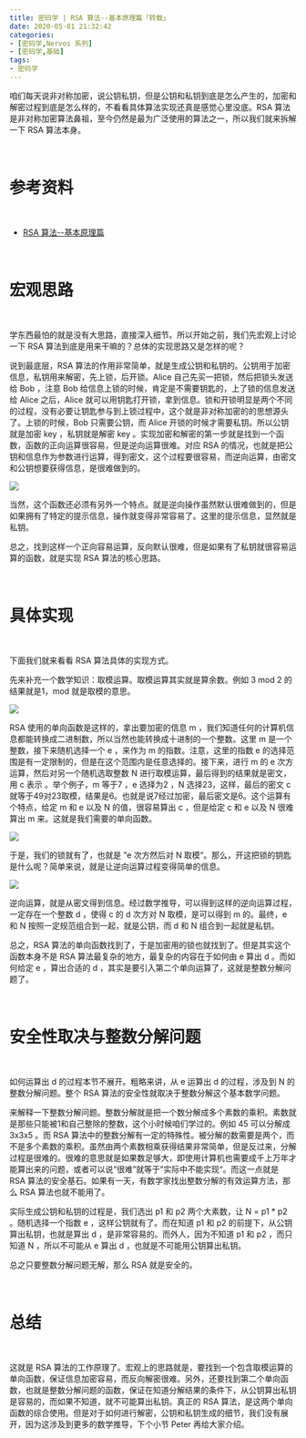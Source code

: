 ```yaml
---
title: 密码学 | RSA 算法--基本原理篇「转载」
date: 2020-05-01 21:32:42
categories:
- [密码学,Nervos 系列]
- [密码学,基础]
tags:
- 密码学
---
```

咱们每天说非对称加密，说公钥私钥，但是公钥和私钥到底是怎么产生的，加密和解密过程到底是怎么样的，不看看具体算法实现还真是感觉心里没底。RSA 算法是非对称加密算法鼻祖，至今仍然是最为广泛使用的算法之一，所以我们就来拆解一下 RSA 算法本身。

<!-- more -->

<br/>

# 参考资料

<br/>

- [RSA 算法--基本原理篇](https://learning.nervos.org/crypto-block/8-idea.html)

<br/>

# 宏观思路

<br/>

学东西最怕的就是没有大思路，直接深入细节。所以开始之前，我们先宏观上讨论一下 RSA 算法到底是用来干嘛的？总体的实现思路又是怎样的呢？

说到最底层，RSA 算法的作用非常简单，就是生成公钥和私钥的。公钥用于加密信息，私钥用来解密，先上锁，后开锁。Alice 自己先买一把锁，然后把锁头发送给 Bob ，注意 Bob 给信息上锁的时候，肯定是不需要钥匙的，上了锁的信息发送给 Alice 之后，Alice 就可以用钥匙打开锁，拿到信息。锁和开锁明显是两个不同的过程，没有必要让钥匙参与到上锁过程中，这个就是非对称加密的的思想源头了。上锁的时候，Bob 只需要公钥，而 Alice 开锁的时候才需要私钥。所以公钥就是加密 key ，私钥就是解密 key 。实现加密和解密的第一步就是找到一个函数，函数的正向运算很容易，但是逆向运算很难。对应 RSA 的情况，也就是把公钥和信息作为参数进行运算，得到密文，这个过程要很容易，而逆向运算，由密文和公钥想要获得信息，是很难做到的。

![](/images/cryptography/6_0.jpg)

当然，这个函数还必须有另外一个特点。就是逆向操作虽然默认很难做到的，但是如果拥有了特定的提示信息，操作就变得非常容易了。这里的提示信息，显然就是私钥。

总之，找到这样一个正向容易运算，反向默认很难，但是如果有了私钥就很容易运算的函数，就是实现 RSA 算法的核心思路。

<br/>

# 具体实现

<br/>

下面我们就来看看 RSA 算法具体的实现方式。

先来补充一个数学知识：取模运算。取模运算其实就是算余数。例如 3 mod 2 的结果就是1，mod 就是取模的意思。

![](/images/cryptography/6_1.jpg)

RSA 使用的单向函数是这样的，拿出要加密的信息 m ，我们知道任何的计算机信息都能转换成二进制数，所以当然也能转换成十进制的一个整数。这里 m 是一个整数，接下来随机选择一个 e ，来作为 m 的指数。注意，这里的指数 e 的选择范围是有一定限制的，但是在这个范围内是任意选择的。接下来，进行 m 的 e 次方运算，然后对另一个随机选取整数 N 进行取模运算，最后得到的结果就是密文，用 c 表示 。举个例子，m 等于7 ，e 选择为2 ，N 选择23，这样，最后的密文 c 就等于49对23取模，结果是6。也就是说7经过加密，最后密文是6。这个运算有个特点，给定 m 和 e 以及 N 的值，很容易算出 c ，但是给定 c 和 e 以及 N 很难算出 m 来。这就是我们需要的单向函数。

![](/images/cryptography/6_2.jpg)

于是，我们的锁就有了，也就是 ”e 次方然后对 N 取模“。那么，开这把锁的钥匙是什么呢？简单来说，就是让逆向运算过程变得简单的信息。

![](/images/cryptography/6_3.jpg)

逆向运算，就是从密文得到信息。经过数学推导，可以得到这样的逆向运算过程，一定存在一个整数 d ，使得 c 的 d 次方对 N 取模，是可以得到 m 的。最终，e 和 N 按照一定规范组合到一起，就是公钥，而 d 和 N 组合到一起就是私钥。

总之，RSA 算法的单向函数找到了，于是加密用的锁也就找到了。但是其实这个函数本身不是 RSA 算法最复杂的地方，最复杂的内容在于如何由 e 算出 d 。而如何给定 e ，算出合适的 d ，其实是要引入第二个单向运算了，这就是整数分解问题了。

<br/>

# 安全性取决与整数分解问题

<br/>

如何运算出 d 的过程本节不展开。粗略来讲，从 e 运算出 d 的过程，涉及到 N 的整数分解问题。整个 RSA 算法的安全性就取决于整数分解这个基本数学问题。

来解释一下整数分解问题。整数分解就是把一个数分解成多个素数的乘积。素数就是那些只能被1和自己整除的整数，这个小时候咱们学过的。例如 45 可以分解成 3x3x5 。而 RSA 算法中的整数分解有一定的特殊性。被分解的数需要是两个，而不是多个素数的乘积。虽然由两个素数相乘获得结果非常简单，但是反过来，分解过程是很难的。很难的意思就是如果数足够大，即使用计算机也需要成千上万年才能算出来的问题，或者可以说“很难”就等于”实际中不能实现“。而这一点就是 RSA 算法的安全基石。如果有一天，有数学家找出整数分解的有效运算方法，那么 RSA 算法也就不能用了。

实际生成公钥和私钥的过程是，我们选出 p1 和 p2 两个大素数，让 N = p1 * p2 。随机选择一个指数 e ，这样公钥就有了。而在知道 p1 和 p2 的前提下，从公钥算出私钥，也就是算出 d ，是非常容易的。而外人，因为不知道 p1 和 p2 ，而只知道 N ，所以不可能从 e 算出 d ，也就是不可能用公钥算出私钥。

总之只要整数分解问题无解，那么 RSA 就是安全的。

<br/>

# 总结

<br/>

这就是 RSA 算法的工作原理了。宏观上的思路就是，要找到一个包含取模运算的单向函数，保证信息加密容易，而反向解密很难。另外，还要找到第二个单向函数，也就是整数分解问题的函数，保证在知道分解结果的条件下，从公钥算出私钥是容易的，而如果不知道，就不可能算出私钥。真正的 RSA 算法，是这两个单向函数的综合使用。但是对于如何进行解密，公钥和私钥生成的细节，我们没有展开，因为这涉及到更多的数学推导，下个小节 Peter 再给大家介绍。